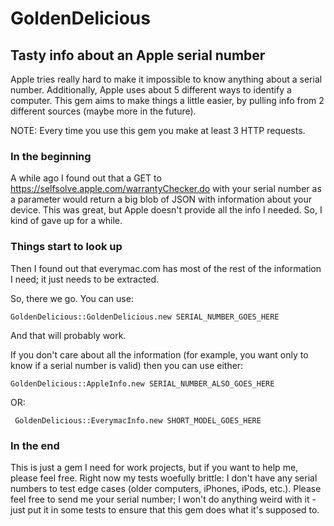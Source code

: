 # GoldenDelicious
## Tasty info about an Apple serial number

Apple tries really hard to make it impossible to know anything about a serial number. Additionally, Apple uses about 5 different ways to identify a computer. This gem aims to make things a little easier, by pulling info from 2 different sources (maybe more in the future).

NOTE: Every time you use this gem you make at least 3 HTTP requests.

### In the beginning

A while ago I found out that a GET to https://selfsolve.apple.com/warrantyChecker.do with your serial number as a parameter would return a big blob of JSON with information about your device. This was great, but Apple doesn't provide all the info I needed. So, I kind of gave up for a while. 

### Things start to look up

Then I found out that everymac.com has most of the rest of the information I need; it just needs to be extracted.

So, there we go. You can use:

    GoldenDelicious::GoldenDelicious.new SERIAL_NUMBER_GOES_HERE

And that will probably work.

If you don't care about all the information (for example, you want only to know if a serial number is valid) then you can use either:

    GoldenDelicious::AppleInfo.new SERIAL_NUMBER_ALSO_GOES_HERE

 OR:

     GoldenDelicious::EverymacInfo.new SHORT_MODEL_GOES_HERE

### In the end

This is just a gem I need for work projects, but if you want to help me, please feel free. Right now my tests woefully brittle: I don't have any serial numbers to test edge cases (older computers, iPhones, iPods, etc.). Please feel free to send me your serial number; I won't do anything weird with it - just put it in some tests to ensure that this gem does what it's supposed to.